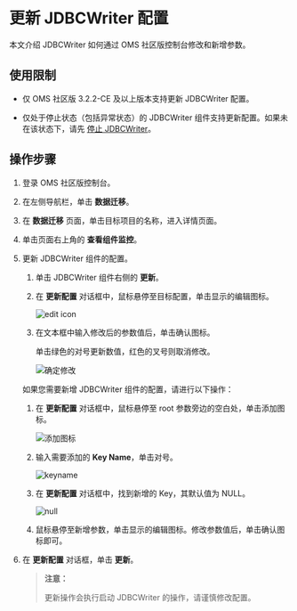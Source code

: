 # 更新 JDBCWriter 配置

本文介绍 JDBCWriter 如何通过 OMS 社区版控制台修改和新增参数。

## 使用限制

* 仅 OMS 社区版 3.2.2-CE 及以上版本支持更新 JDBCWriter 配置。

* 仅处于停止状态（包括异常状态）的 JDBCWriter 组件支持更新配置。如果未在该状态下，请先 [停止 JDBCWriter](../5.incremental-synchronization/3.start-and-stop-jdbcwriter.md)。

## 操作步骤

1. 登录 OMS 社区版控制台。

2. 在左侧导航栏，单击 **数据迁移**。

3. 在 **数据迁移** 页面，单击目标项目的名称，进入详情页面。

4. 单击页面右上角的 **查看组件监控**。

5. 更新 JDBCWriter 组件的配置。

   1. 单击 JDBCWriter 组件右侧的 **更新**。

   2. 在 **更新配置** 对话框中，鼠标悬停至目标配置，单击显示的编辑图标。

      ![edit icon](https://obbusiness-private.oss-cn-shanghai.aliyuncs.com/doc/img/oms/oms-enterprise/edit%20icon.png)

   3. 在文本框中输入修改后的参数值后，单击确认图标。

      单击绿色的对号更新数值，红色的叉号则取消修改。

      ![确定修改](https://obbusiness-private.oss-cn-shanghai.aliyuncs.com/doc/img/oms/oms-enterprise/%E7%A1%AE%E5%AE%9A%E4%BF%AE%E6%94%B9.png)

   如果您需要新增 JDBCWriter 组件的配置，请进行以下操作：

   1. 在 **更新配置** 对话框中，鼠标悬停至 root 参数旁边的空白处，单击添加图标。

      ![添加图标](https://obbusiness-private.oss-cn-shanghai.aliyuncs.com/doc/img/oms/oms-enterprise/%E6%B7%BB%E5%8A%A0%E5%9B%BE%E6%A0%87.png)

   2. 输入需要添加的 **Key Name**，单击对号。

      ![keyname](https://obbusiness-private.oss-cn-shanghai.aliyuncs.com/doc/img/oms/oms-enterprise/keyname.png)

   3. 在 **更新配置** 对话框中，找到新增的 Key，其默认值为 NULL。

      ![null](https://obbusiness-private.oss-cn-shanghai.aliyuncs.com/doc/img/oms/oms-enterprise/null.png)

   4. 鼠标悬停至新增参数，单击显示的编辑图标。修改参数值后，单击确认图标即可。

6. 在 **更新配置** 对话框，单击 **更新**。

   >**注意：**
   >
   >更新操作会执行启动 JDBCWriter 的操作，请谨慎修改配置。
